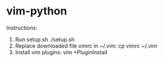 # vim-python
Instructions:

1) Run setup.sh
   ./setup.sh
2) Replace downloaded file vimrc in ~/.vim:
   cp vimrc ~/.vim
3) Install vim plugins:
   vim +PluginInstall

